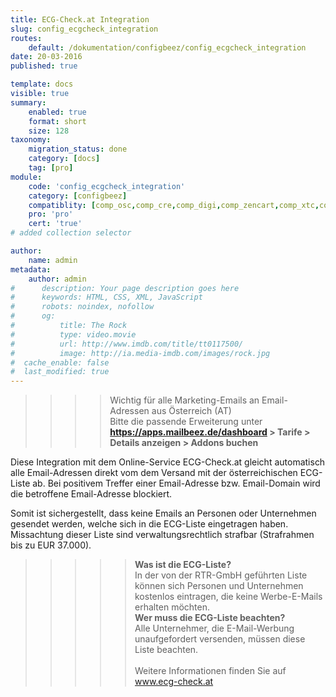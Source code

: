 ```yaml
---
title: ECG-Check.at Integration
slug: config_ecgcheck_integration
routes:
    default: /dokumentation/configbeez/config_ecgcheck_integration
date: 20-03-2016
published: true

template: docs
visible: true
summary:
    enabled: true
    format: short
    size: 128
taxonomy:
    migration_status: done
    category: [docs]
    tag: [pro]
module:
    code: 'config_ecgcheck_integration'
    category: [configbeez]
    compatiblity: [comp_osc,comp_cre,comp_digi,comp_zencart,comp_xtc,comp_gambio]
    pro: 'pro'
    cert: 'true'
# added collection selector

author:
    name: admin
metadata:
    author: admin
#      description: Your page description goes here
#      keywords: HTML, CSS, XML, JavaScript
#      robots: noindex, nofollow
#      og:
#          title: The Rock
#          type: video.movie
#          url: http://www.imdb.com/title/tt0117500/
#          image: http://ia.media-imdb.com/images/rock.jpg
#  cache_enable: false
#  last_modified: true
---
```


>>>>Wichtig für alle Marketing-Emails an Email-Adressen aus Österreich (AT)  
 Bitte die passende Erweiterung unter **<https://apps.mailbeez.de/dashboard> > Tarife > Details anzeigen > Addons buchen**

Diese Integration mit dem Online-Service ECG-Check.at gleicht automatisch alle Email-Adressen direkt vom dem Versand mit der österreichischen ECG-Liste ab. Bei positivem Treffer einer Email-Adresse bzw. Email-Domain wird die betroffene Email-Adresse blockiert.

Somit ist sichergestellt, dass keine Emails an Personen oder Unternehmen gesendet werden, welche sich in die ECG-Liste eingetragen haben. Missachtung dieser Liste sind verwaltungsrechtlich strafbar (Strafrahmen bis zu EUR 37.000). 




>>>>>**Was ist die ECG-Liste?**  
  In der von der RTR-GmbH geführten Liste können sich Personen und Unternehmen kostenlos eintragen, die keine Werbe-E-Mails erhalten möchten.  
  **Wer muss die ECG-Liste beachten?**  
  Alle Unternehmer, die E-Mail-Werbung unaufgefordert versenden, müssen diese Liste beachten.    
  <br>Weitere Informationen finden Sie auf <a href="https://www.ecg-check.at/" target="_blank">www.ecg-check.at</a>
